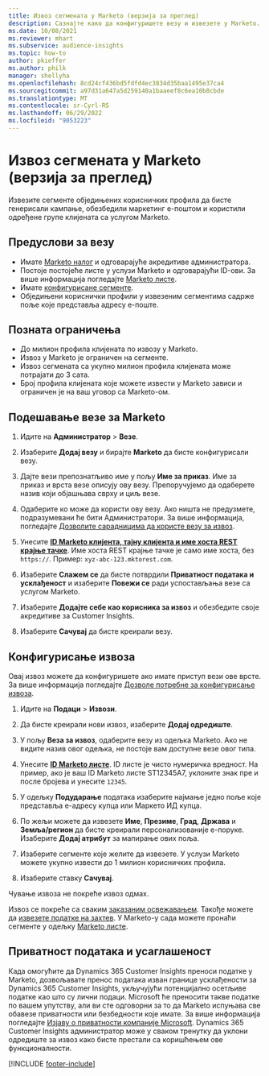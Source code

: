 ```yaml
---
title: Извоз сегмената у Marketo (верзија за преглед)
description: Сазнајте како да конфигуришете везу и извезете у Marketo.
ms.date: 10/08/2021
ms.reviewer: mhart
ms.subservice: audience-insights
ms.topic: how-to
author: pkieffer
ms.author: philk
manager: shellyha
ms.openlocfilehash: 8cd24cf436bd5fdfd4ec3834d35baa1495e37ca4
ms.sourcegitcommit: a97d31a647a5d259140a1baaeef8c6ea10b8cbde
ms.translationtype: MT
ms.contentlocale: sr-Cyrl-RS
ms.lasthandoff: 06/29/2022
ms.locfileid: "9053223"
---
```

# <a name="export-segments-to-marketo-preview"></a>Извоз сегмената у Marketo (верзија за преглед)

Извезите сегменте обједињених корисничких профила да бисте генерисали кампање, обезбедили маркетинг е-поштом и користили одређене групе клијената са услугом Marketo.

## <a name="prerequisites-for-connection"></a>Предуслови за везу

-   Имате [Marketo налог](https://login.marketo.com/) и одговарајуће акредитиве администратора.
-   Постоје постојеће листе у услузи Marketo и одговарајући ID-ови. За више информација погледајте [Marketo листе](https://docs.marketo.com/display/public/DOCS/Understanding+Static+Lists).
-   Имате [конфигурисане сегменте](segments.md).
-   Обједињени кориснички профили у извезеним сегментима садрже поље које представља адресу е-поште.

## <a name="known-limitations"></a>Позната ограничења

- До милион профила клијената по извозу у Marketo.
- Извоз у Marketo је ограничен на сегменте.
- Извоз сегмената са укупно милион профила клијената може потрајати до 3 сата. 
- Број профила клијената које можете извести у Marketo зависи и ограничен је на ваш уговор са Marketo-ом.

## <a name="set-up-connection-to-marketo"></a>Подешавање везе за Marketo

1. Идите на **Администратор** > **Везе**.

1. Изаберите **Додај везу** и бирајте **Marketo** да бисте конфигурисали везу.

1. Дајте вези препознатљиво име у пољу **Име за приказ**. Име за приказ и врста везе описују ову везу. Препоручујемо да одаберете назив који објашњава сврху и циљ везе.

1. Одаберите ко може да користи ову везу. Ако ништа не предузмете, подразумевани ће бити Администратори. За више информација, погледајте [Дозволите сарадницима да користе везу за извоз](connections.md#allow-contributors-to-use-a-connection-for-exports).

1. Унесите **[ID Marketo клијента, тајну клијента и име хоста REST крајње тачке](https://developers.marketo.com/rest-api/authentication/)**. Име хоста REST крајње тачке је само име хоста, без `https://`. Пример: `xyz-abc-123.mktorest.com`. 

1. Изаберите **Слажем се** да бисте потврдили **Приватност података и усклађеност** и изаберите **Повежи се** ради успостављања везе са услугом Marketo.

1. Изаберите **Додајте себе као корисника за извоз** и обезбедите своје акредитиве за Customer Insights.

1. Изаберите **Сачувај** да бисте креирали везу.

## <a name="configure-an-export"></a>Конфигурисање извоза

Овај извоз можете да конфигуришете ако имате приступ вези ове врсте. За више информација погледајте [Дозволе потребне за конфигурисање извоза](export-destinations.md#set-up-a-new-export).

1. Идите на **Подаци** > **Извози**.

1. Да бисте креирали нови извоз, изаберите **Додај одредиште**.

1. У пољу **Веза за извоз**, одаберите везу из одељка Marketo. Ако не видите назив овог одељка, не постоје вам доступне везе овог типа.

1. Унесите **[ID Marketo листе](https://docs.marketo.com/display/public/DOCS/Understanding+Static+Lists)**. ID листе је чисто нумеричка вредност. На пример, ако је ваш ID Marketo листе ST12345A7, уклоните знак пре и после бројева и унесите `12345`. 

1. У одељку **Подударање** података изаберите најмање једно поље које представља е-адресу купца или Маркето ИД купца. 

1. По жељи можете да извезете **Име**, **Презиме**, **Град**, **Држава** и **Земља/регион** да бисте креирали персонализованије е-поруке. Изаберите **Додај атрибут** за мапирање ових поља.

1. Изаберите сегменте које желите да извезете. У услузи Marketo можете укупно извести до 1 милион корисничких профила.

1. Изаберите ставку **Сачувај**.

Чување извоза не покреће извоз одмах.

Извоз се покреће са сваким [заказаним освежавањем](system.md#schedule-tab). Такође можете да [извезете податке на захтев](export-destinations.md#run-exports-on-demand). У Marketo-у сада можете пронаћи сегменте у одељку [Marketo листе](https://docs.marketo.com/display/public/DOCS/Understanding+Static+Lists).


## <a name="data-privacy-and-compliance"></a>Приватност података и усаглашеност

Када омогућите да Dynamics 365 Customer Insights преноси податке у Marketo, дозвољавате пренос података изван границе усклађености за Dynamics 365 Customer Insights, укључујући потенцијално осетљиве податке као што су лични подаци. Microsoft ће преносити такве податке по вашем упутству, али ви сте одговорни за то да Marketo испуњава све обавезе приватности или безбедности које имате. За више информација погледајте [Изјаву о приватности компаније Microsoft](https://go.microsoft.com/fwlink/?linkid=396732).
Dynamics 365 Customer Insights администратор може у сваком тренутку да уклони одредиште за извоз како бисте престали са коришћењем ове функционалности.


[!INCLUDE [footer-include](includes/footer-banner.md)]
